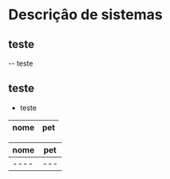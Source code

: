 # Descriçâo de sistemas

## teste
-- teste

## teste
- teste

|nome|pet|
|----|---|

|nome|pet|
|----|---|
|----|---|


